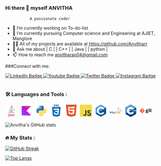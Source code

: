 
### Hi there 👋 myself ANVITHA
       
               A passionate coder       


- 🔭 I’m currently working on To-do-list
- 🌱 I’m currently pursuing Computer science and Engineering at AJIET, Manglore
- 👨‍💻 All of my projects are available at https://github.com/Anvitharr
- 💬 Ask me about | C | | C++ | | Java | | python |
- 📫 How to reach me anvitharao04@gmail.com


###Connect with me:


<div id="badges">
  <a href="https://www.linkedin.com/in/anvitha-rao-9a3410202/">
    <img src="https://img.shields.io/badge/LinkedIn-blue?style=for-the-badge&logo=linkedin&logoColor=white" alt="LinkedIn Badge"/>
  </a>
  <a href="https://www.youtube.com/channel/UCNqlm_x0SW6D9JQIKW-0zgA">
    <img src="https://img.shields.io/badge/YouTube-red?style=for-the-badge&logo=youtube&logoColor=white" alt="Youtube Badge"/>
  </a>
  <a href="https://twitter.com/anvitha_rrao?t=ZxxJxLdHbqC-0cK2IqOwzg&s=09">
    <img src="https://img.shields.io/badge/Twitter-blue?style=for-the-badge&logo=twitter&logoColor=white" alt="Twitter Badge"/>
  <a href="https://www.instagram.com/_.anvithaa_/">
    <img src="https://img.shields.io/badge/Instagram-Purple Violet?style=for-the-badge&logo=Instagram&logoColor=white" alt="Instagram Badge"/>
  </a>
 </div>
   <div id="badges">
      <img src="https://komarev.com/ghpvc/?username=Anvitharr&style=flat-square&color=blue" alt=""/>
</div>

### :hammer_and_wrench: Languages and Tools :
       
       
  <div>
  <img src="https://github.com/devicons/devicon/blob/master/icons/java/java-original-wordmark.svg" title="Java" alt="Java" width="40" height="40"/>&nbsp;
  <img src="https://github.com/devicons/devicon/blob/master/icons/kotlin/kotlin-original.svg" title="kotlin" alt="kotlin" width="40" height="40"/>&nbsp;
  <img src="https://github.com/devicons/devicon/blob/master/icons/python/python-original.svg" title="python" alt="python" width="40" height="40"/>&nbsp;
  <img src="https://github.com/devicons/devicon/blob/master/icons/css3/css3-plain-wordmark.svg"  title="CSS3" alt="CSS" width="40" height="40"/>&nbsp;
  <img src="https://github.com/devicons/devicon/blob/master/icons/html5/html5-original.svg" title="HTML5" alt="HTML" width="40" height="40"/>&nbsp;
  <img src="https://github.com/devicons/devicon/blob/master/icons/javascript/javascript-original.svg" title="JavaScript" alt="JavaScript" width="40" height="40"/>&nbsp;
  <img src= "https://github.com/devicons/devicon/blob/master/icons/c/c-original.svg" title="C"  alt="C" width="40" height="40"/>&nbsp;
  <img src="https://github.com/devicons/devicon/blob/master/icons/mysql/mysql-original-wordmark.svg" title="MySQL"  alt="MySQL" width="40" height="40"/>&nbsp;
  <img src="https://github.com/devicons/devicon/blob/master/icons/cplusplus/cplusplus-original.svg" title="cplusplus"  alt="cplusplus" width="40" height="40"/>&nbsp;   
  <img src="https://github.com/devicons/devicon/blob/master/icons/git/git-original-wordmark.svg" title="Git" alt="Git" width="40" height="40"/>&nbsp;
</div>
       
       
    
       
  
  ![Anvitha's GitHub stats](https://github-readme-stats.vercel.app/api?username=Anvitharr&count_private=true)
       
### :fire: My Stats :
       
       
[![GitHub Streak](https://streak-stats.demolab.com/?user=Anvitharr)](https://git.io/streak-stats)

[![Top Langs](https://github-readme-stats.vercel.app/api/top-langs/?username=Anvitharr&layout=compact)](https://github.com/Anvitharr/github-readme-stats)
       

       
  
